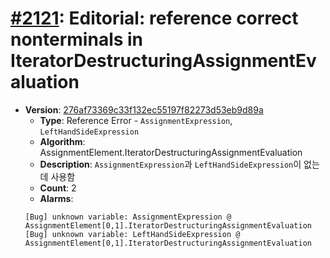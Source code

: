 # [#2121](https://github.com/tc39/ecma262/pull/2121/files): Editorial: reference correct nonterminals in IteratorDestructuringAssignmentEvaluation

- **Version**: [276af73369c33f132ec55197f82273d53eb9d89a](https://github.com/tc39/ecma262/commits/276af73369c33f132ec55197f82273d53eb9d89a)
  - **Type**: Reference Error - `AssignmentExpression`, `LeftHandSideExpression`
  - **Algorithm**: AssignmentElement.IteratorDestructuringAssignmentEvaluation
  - **Description**: `AssignmentExpression`과 `LeftHandSideExpression`이 없는데 사용함
  - **Count**: 2
  - **Alarms**:
  ```
  [Bug] unknown variable: AssignmentExpression @ AssignmentElement[0,1].IteratorDestructuringAssignmentEvaluation
  [Bug] unknown variable: LeftHandSideExpression @ AssignmentElement[0,1].IteratorDestructuringAssignmentEvaluation
  ```

